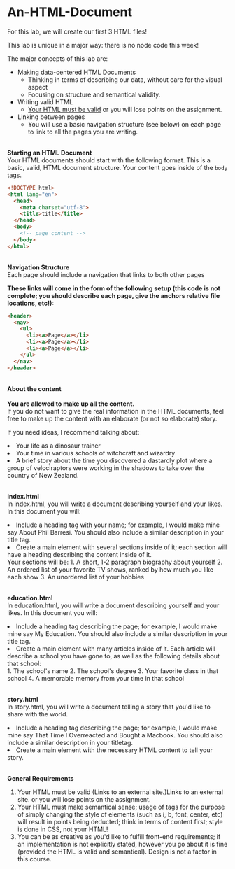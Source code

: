 # An-HTML-Document

For this lab, we will create our first 3 HTML files!

This lab is unique in a major way: there is no node code this week!

The major concepts of this lab are:
* Making data-centered HTML Documents
    * Thinking in terms of describing our data, without care for the visual aspect
    *  Focusing on structure and semantical validity.
* Writing valid HTML
   * <a href="https://validator.w3.org/#validate_by_input">Your HTML must be valid</a> or you will lose points on the assignment.
* Linking between pages
   * You will use a basic navigation structure (see below) on each page to link to all the pages you are writing.

<br><strong>Starting an HTML Document</strong></br>
Your HTML documents should start with the following format. This is a basic, valid, HTML document structure. Your content goes inside of the <code>body</code> tags.
```HTML
<!DOCTYPE html>
<html lang="en">
  <head>
    <meta charset="utf-8">
    <title>title</title>
  </head>
  <body>
    <!-- page content -->
  </body>
</html>
```
<br><strong>Navigation Structure</strong></br>
Each page should include a navigation that links to both other pages

<strong>These links will come in the form of the following setup (this code is not complete; you should describe each page, give the anchors relative file locations, etc!):</strong>
```HTML
<header>
  <nav>
    <ul>
      <li><a>Page</a></li>
      <li><a>Page</a></li>
      <li><a>Page</a></li>
    </ul>
  </nav>
</header>
```
<br><strong>About the content</strong></br>
<br><strong>You are allowed to make up all the content.</strong></br> If you do not want to give the real information in the HTML documents, feel free to make up the content with an elaborate (or not so elaborate) story.

If you need ideas, I recommend talking about:
<li>Your life as a dinosaur trainer</li>
<li>Your time in various schools of witchcraft and wizardry</li>
<li>A brief story about the time you discovered a dastardly plot where a group of velociraptors were working in the shadows to take over the country of New Zealand.</li>

<br><strong>index.html</strong></br>
In index.html, you will write a document describing yourself and your likes. In this document you will:
<li>Include a heading tag with your name; for example, I would make mine say About Phil Barresi. You should also include a similar description in your title tag.</li>
<li>Create a main element with several sections inside of it; each section will have a heading describing the content inside of it.</li>
Your sections will be:
1. A short, 1-2 paragraph biography about yourself
2. An ordered list of your favorite TV shows, ranked by how much you like each show
3. An unordered list of your hobbies

<br><strong>education.html</strong></br>
In education.html, you will write a document describing yourself and your likes. In this document you will:
<li>Include a heading tag describing the page; for example, I would make mine say My Education. You should also include a similar description in your title tag.</li>
<li>Create a main element with many articles inside of it. Each article will describe a school you have gone to, as well as the following details about that school:</li>
1. The school's name
2. The school's degree
3. Your favorite class in that school
4. A memorable memory from your time in that school

<br><strong>story.html</strong></br>
In story.html, you will write a document telling a story that you'd like to share with the world.
<li>Include a heading tag describing the page; for example, I would make mine say That Time I Overreacted and Bought a Macbook. You should also include a similar description in your titletag.</li>
<li>Create a main element with the necessary HTML content to tell your story.</li>

<br><strong>General Requirements</strong></br>
1. Your HTML must be valid (Links to an external site.)Links to an external site. or you will lose points on the assignment.
2. Your HTML must make semantical sense; usage of tags for the purpose of simply changing the style of elements (such as i, b, font, center, etc) will result in points being deducted; think in terms of content first; style is done in CSS, not your HTML!
3. You can be as creative as you'd like to fulfill front-end requirements; if an implementation is not explicitly stated, however you go about it is fine (provided the HTML is valid and semantical). Design is not a factor in this course.
